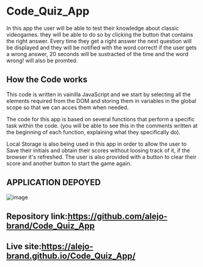 # Code_Quiz_App

In this app the user will be able to test their knowledge about classic videogames.
they will be able to do so by clicking the button that contains the right answer.
Every time they get a right answer the next question will be displayed and they will be notified with the word correct!
if the user gets a wrong answer, 20 seconds will be sustracted of the time and the word wrong! will also be promted.

## How the Code works
This code is written in vainilla JavaScript and we start by selecting all the elements required from the DOM and storing them in variables in the global scope so that we can acces them when needed.

The code for this app is based on several functions that perform a specific task within the code. (you will be able to see this in the comments written at the beginning of each function, explaining what they specifically do).

Local Storage is also being used in this app in order to allow the user to Save their initials and obtain their scores without loosing track of it, if the browser it's refreshed. The user is also provided with a button to clear their score and another button to start the game again.

## APPLICATION DEPOYED 

![image](https://user-images.githubusercontent.com/69653106/100173596-b35ef080-2e7f-11eb-83f9-dcc75f82e412.png)

## Repository link:https://github.com/alejo-brand/Code_Quiz_App
## Live site:https://alejo-brand.github.io/Code_Quiz_App/
